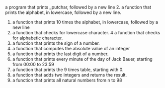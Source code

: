 a program that prints _putchar, followed by a new line
2. a function that prints the alphabet, in lowercase, followed by a new line.
1. a function that prints 10 times the alphabet, in lowercase, followed by a new line
3. a function that checks for lowercase character.
4 a function that checks for alphabetic character.
5. a function that prints the sign of a number.
6. a function that computes the absolute value of an integer
7. a function that prints the last digit of a number.
8. a function that prints every minute of the day of Jack Bauer, starting from 00:00 to 23:59
9. a function that prints the 9 times table, starting with 0.
10. a function that adds two integers and returns the result.
11. a function that prints all natural numbers from n to 98
